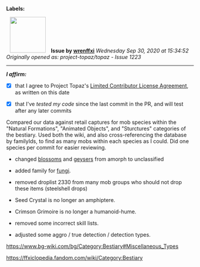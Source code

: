 **Labels:**



<a href="https://github.com/wrenffxi"><img src="https://avatars1.githubusercontent.com/u/21246949?v=4" width="96" height="96" hspace="10"></img></a> **Issue by [wrenffxi](https://github.com/wrenffxi)**
_Wednesday Sep 30, 2020 at 15:34:52_
_Originally opened as: project-topaz/topaz - Issue 1223_

----

<!-- place 'x' mark between square [] brackets to affirm: -->
**_I affirm:_**
- [x] that I agree to Project Topaz's [Limited Contributor License Agreement](http://project-topaz.com/blob/release/CONTRIBUTOR_AGREEMENT.md), as written on this date
- [x] that I've _tested my code_ since the last commit in the PR, and will test after any later commits

Compared our data against retail captures for mob species within the "Natural Formations", "Animated Objects", and "Sturctures" categories of the bestiary. Used both the wiki, and also cross-referencing the database by familyIds, to find as many mobs within each species as I could. Did one species per commit for easier reviewing.

* changed [blossoms](https://ffxiclopedia.fandom.com/wiki/Category:Blossoms) and [geysers](https://ffxiclopedia.fandom.com/wiki/Category%3AGeysers) from amorph to unclassified
* added family for [fungi](https://ffxiclopedia.fandom.com/wiki/Category%3AFungi).
* removed droplist 2330 from many mob groups who should not drop these items (steelshell drops)
* Seed Crystal is no longer an amphiptere.
* Crimson Grimoire is no longer a humanoid-hume.
* removed some incorrect skill lists.
* adjusted some aggro / true detection / detection types.

https://www.bg-wiki.com/bg/Category:Bestiary#Miscellaneous_Types
https://ffxiclopedia.fandom.com/wiki/Category:Bestiary
